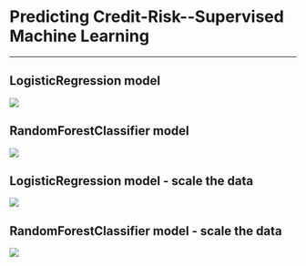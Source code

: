 <h1>Predicting Credit-Risk--Supervised Machine Learning</h1>
<hr>
<h2>LogisticRegression model</h2>
<img src='https://github.com/Karla-Flores/Predicting-Credit-Risk--Supervised-Machine-Learning/blob/main/Screenshots/classification_report_lr.png'>
<br>
<h2>RandomForestClassifier model</h2>
<img src='https://github.com/Karla-Flores/Predicting-Credit-Risk--Supervised-Machine-Learning/blob/main/Screenshots/classification_report_rf.png'>
<br>
<h2>LogisticRegression model - scale the data</h2>
<img src='https://github.com/Karla-Flores/Predicting-Credit-Risk--Supervised-Machine-Learning/blob/main/Screenshots/classification_report_lrsd.png'>
<br>
<h2>RandomForestClassifier model - scale the data</h2>
<img src='https://github.com/Karla-Flores/Predicting-Credit-Risk--Supervised-Machine-Learning/blob/main/Screenshots/classification_report_rfsd.png'>
<br>
